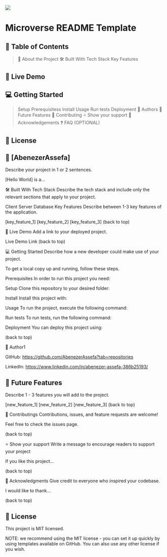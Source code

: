 ![](https://img.shields.io/badge/Microverse-blueviolet)

# Microverse README Template

## 📗 Table of Contents

> 📖 About the Project
> 🛠 Built With
> Tech Stack
> Key Features

## 🚀 Live Demo

## 💻 Getting Started

> Setup
> Prerequisitess
> Install
> Usage
> Run tests
> Deployment
> 👥 Authors
> 🔭 Future Features
> 🤝 Contributing
> ⭐️ Show your support
> 🙏 Acknowledgements
> ❓ FAQ (OPTIONAL)

## 📝 License

## 📖 [AbenezerAssefa]

Describe your project in 1 or 2 sentences.

[Hello World] is a...

🛠 Built With
Tech Stack
Describe the tech stack and include only the relevant sections that apply to your project.

Client
Server
Database
Key Features
Describe between 1-3 key features of the application.

[key_feature_1]
[key_feature_2]
[key_feature_3]
(back to top)

🚀 Live Demo
Add a link to your deployed project.

Live Demo Link
(back to top)

💻 Getting Started
Describe how a new developer could make use of your project.

To get a local copy up and running, follow these steps.

Prerequisites
In order to run this project you need:

Setup
Clone this repository to your desired folder:

Install
Install this project with:

Usage
To run the project, execute the following command:

Run tests
To run tests, run the following command:

Deployment
You can deploy this project using:

(back to top)

👤 Author1

GitHub: https://github.com/AbenezerAssefa?tab=repositories

LinkedIn: https://www.linkedin.com/in/abenezer-assefa-386b25193/

## 🔭 Future Features

Describe 1 - 3 features you will add to the project.

[new_feature_1]
[new_feature_2]
[new_feature_3]
(back to top)

🤝 Contributings
Contributions, issues, and feature requests are welcome!

Feel free to check the issues page.

(back to top)

⭐️ Show your support
Write a message to encourage readers to support your project

If you like this project...

(back to top)

🙏 Acknowledgments
Give credit to everyone who inspired your codebase.

I would like to thank...

(back to top)

## 📝 License

This project is MIT licensed.

NOTE: we recommend using the MIT license - you can set it up quickly by using templates available on GitHub. You can also use any other license if you wish.
